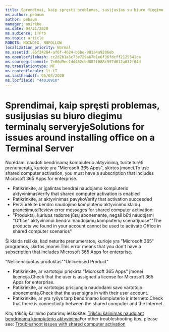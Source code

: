 ```yaml
---
title: Sprendimai, kaip spręsti problemas, susijusias su biuro diegimu terminalų serveryje
ms.author: pebaum
author: pebaum
manager: mnirkhe
ms.date: 04/21/2020
ms.audience: ITPro
ms.topic: article
ROBOTS: NOINDEX, NOFOLLOW
localization_priority: Normal
ms.assetid: 85f24284-af6f-4624-b6be-901a4a9206eb
ms.openlocfilehash: cc2d2b1a5c73e729a67b1e6f36fdcff2125541ca
ms.sourcegitcommit: 7e06d9ec1dd462cbd882f088c997d012a032f04d
ms.translationtype: MT
ms.contentlocale: lt-LT
ms.lasthandoff: 05/04/2020
ms.locfileid: "44010910"
---
```

# <a name="solutions-for-issues-around-installing-office-on-a-terminal-server"></a><span data-ttu-id="13280-102">Sprendimai, kaip spręsti problemas, susijusias su biuro diegimu terminalų serveryje</span><span class="sxs-lookup"><span data-stu-id="13280-102">Solutions for issues around installing office on a Terminal Server</span></span>

<span data-ttu-id="13280-103">Norėdami naudoti bendrinamą kompiuterio aktyvinimą, turite turėti prenumeratą, kurioje yra "Microsoft 365 Apps", skirtos įmonei.</span><span class="sxs-lookup"><span data-stu-id="13280-103">To use shared computer activation, you must have a subscription that includes Microsoft 365 Apps for enterprise.</span></span>
  
- <span data-ttu-id="13280-104">Patikrinkite, ar įgalintas bendrai naudojamo kompiuterio aktyvinimas</span><span class="sxs-lookup"><span data-stu-id="13280-104">Verify that shared computer activation is enabled</span></span>
- <span data-ttu-id="13280-105">Patikrinkite, ar aktyvinimas pavyko</span><span class="sxs-lookup"><span data-stu-id="13280-105">Verify that activation succeeded</span></span>
- <span data-ttu-id="13280-106">Peržiūrėkite bendro naudojimo kompiuterio aktyvinimo klaidų pranešimus:</span><span class="sxs-lookup"><span data-stu-id="13280-106">Review error messages for shared computer activation:</span></span>
- <span data-ttu-id="13280-107">"Produktai, kuriuos radome jūsų abonemente, negali būti naudojami "Office" aktyvinimui bendrai naudojamų kompiuterių scenarijuose"</span><span class="sxs-lookup"><span data-stu-id="13280-107">"The products we found in your account cannot be used to activate Office in shared computer scenarios"</span></span>
  
<span data-ttu-id="13280-108">Ši klaida reiškia, kad neturite prenumeratos, kurioje yra "Microsoft 365" programos, skirtos įmonei.</span><span class="sxs-lookup"><span data-stu-id="13280-108">This error means that you don't have a subscription that includes Microsoft 365 Apps for enterprise.</span></span>

<span data-ttu-id="13280-109">"Nelicencijuotas produktas"</span><span class="sxs-lookup"><span data-stu-id="13280-109">"Unlicensed Product"</span></span>

- <span data-ttu-id="13280-110">Patikrinkite, ar vartotojui priskirta "Microsoft 365 Apps" įmonei licencija.</span><span class="sxs-lookup"><span data-stu-id="13280-110">Check that the user is assigned a license for Microsoft 365 Apps for enterprise.</span></span>
- <span data-ttu-id="13280-111">Patikrinkite, ar vartotojas prisijungia naudodami savo vartotojo abonementą.</span><span class="sxs-lookup"><span data-stu-id="13280-111">Check that the user signs in with their user account.</span></span>
- <span data-ttu-id="13280-112">Patikrinkite, ar yra ryšys tarp bendrinamo kompiuterio ir interneto.</span><span class="sxs-lookup"><span data-stu-id="13280-112">Check that there is connectivity between the shared computer and the Internet.</span></span>

<span data-ttu-id="13280-113">Kitų trikčių šalinimo patarimų ieškokite: [Trikčių šalinimas naudojant bendrinamą kompiuterio aktyvinimą](https://docs.microsoft.com/DeployOffice/troubleshoot-shared-computer-activation)</span><span class="sxs-lookup"><span data-stu-id="13280-113">For other troubleshooting tips, please see: [Troubleshoot issues with shared computer activation](https://docs.microsoft.com/DeployOffice/troubleshoot-shared-computer-activation)</span></span>